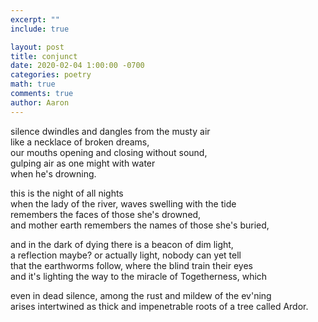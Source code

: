 ```yaml
---
excerpt: ""
include: true

layout: post
title: conjunct 
date: 2020-02-04 1:00:00 -0700
categories: poetry
math: true
comments: true
author: Aaron
---
```



silence dwindles and dangles from the musty air  
like a necklace of broken dreams,  
our mouths opening and closing without sound,  
gulping air as one might with water  
when he's drowning.  

this is the night of all nights  
when the lady of the river, waves swelling with the tide  
remembers the faces of those she's drowned,  
and mother earth remembers the names of those she's buried,  

and in the dark of dying there is a beacon of dim light,  
a reflection maybe? or actually light, nobody can yet tell  
that the earthworms follow, where the blind train their eyes  
and it's lighting the way to the miracle of Togetherness, which  

even in dead silence, among the rust and mildew of the ev'ning  
arises intertwined as thick and impenetrable roots of a tree called Ardor.
